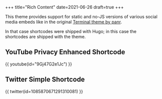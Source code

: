 +++
title="Rich Content"
date=2021-06-26
draft=true
+++

This theme provides support for static and no-JS versions of various social
media embeds like in the original [Terminal theme by panr](https://themes.gohugo.io//theme/hugo-theme-terminal/post/rich-content/).

In that case shortcodes were shipped with Hugo; in this case the shortcodes are shipped with the theme.

## YouTube Privacy Enhanced Shortcode

{{ youtube(id="9Gj47G2e1Jc") }}

## Twitter Simple Shortcode

{{ twitter(id=1085870671291310081) }}
